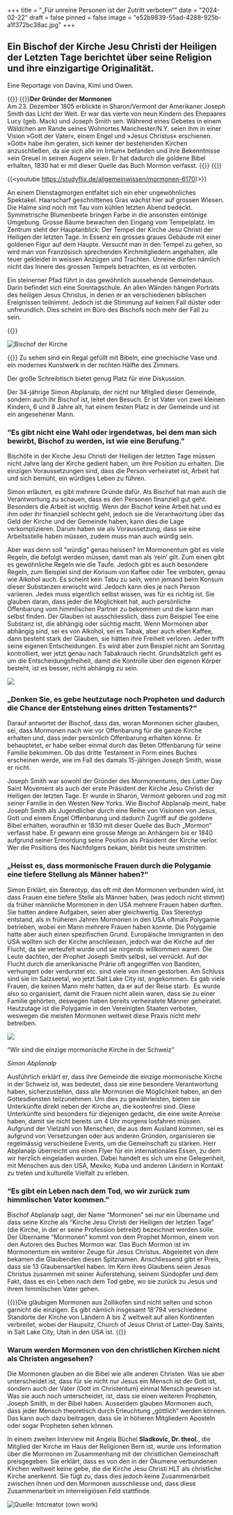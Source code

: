 +++
title = "„Für unreine Personen ist der Zutritt verboten“"
date = "2024-02-22"
draft = false
pinned = false
image = "e52b9839-55ad-4288-925b-a1f372bc38ac.jpg"
+++
## Ein Bischof der Kirche Jesu Christi der Heiligen der Letzten Tage berichtet über seine Religion und ihre einzigartige Originalität. 

Eine Reportage von Davina, Kimi und Owen. 



{{<box title="Geschichte Mormonen">}} {{<box>}}**Der Gründer der Mormonen**\
Am 23. Dezember 1805 erblickte in Sharon/Vermont der Amerikaner Joseph Smith das Licht der Welt. Er war das vierte von neun Kindern des Ehepaares Lucy (geb. Mack) und Joseph Smith sen. Während eines Gebetes in einem Wäldchen am Rande seines Wohnortes Manchester/N.Y. seien ihm in einer Vision »Gott der Vater«, einem Engel und »Jesus Christus« erschienen. »Gott« habe ihm geraten, sich keiner der bestehenden Kirchen anzuschließen, da sie sich alle im Irrtum« befänden und ihre Bekenntnisse »ein Greuel in seinen Augen« seien. Er hat dadurch die goldene Bibel erhalten, 1830 hat er mit dieser Quelle das Buch Mormon verfasst. {{</box>}} {{</box>}}

{{<youtube [](studyflix.de)https://studyflix.de/allgemeinwissen/mormonen-6170)>}}

An einem Dienstagmorgen entfaltet sich ein eher ungewöhnliches Spektakel. Haarscharf geschnittenes Gras wächst hier auf grossen Wiesen. Die Halme sind noch mit Tau vom kühlen letzten Abend bedeckt. Symmetrische Blumenbeete bringen Farbe in die ansonsten eintönige Umgebung. Grosse Bäume bewachen den Eingang vom Tempelplatz. Im Zentrum steht der Hauptanblick: Der Tempel der Kirche Jesu Christi der Heiligen der letzten Tage. In Essenz ein grosses graues Gebäude mit einer goldenen Figur auf dem Haupte. Versucht man in den Tempel zu gehen, so wird man von Französisch sprechenden Kirchmitgliedern angehalten, alle teuer gekleidet in weissen Anzügen und Trachten. Unreine dürfen nämlich nicht das Innere des grossen Tempels betrachten, es ist verboten. 

Ein steinerner Pfad führt in das gewöhnlich aussehende Gemeindehaus. Darin befindet sich eine Sonntagschule. An allen Wänden hängen Porträts des heiligen Jesus Christus, in denen er an verschiedenen biblischen Ereignissen teilnimmt. Jedoch ist die Stimmung auf keinen Fall düster oder unfreundlich. Dies scheint im Büro des Bischofs noch mehr der Fall zu sein.  

{{<box title="Simon Abplanalp">}}

![Bischof der Kirche](e0e4c859-0c06-4919-a5ec-0fd518284fdf.jpg "Simon Abplanalp")

{{</box>}} Zu sehen sind ein Regal gefüllt mit Bibeln, eine griechische Vase und ein modernes Kunstwerk in der rechten Hälfte des Zimmers. 

Der große Schreibtisch bietet genug Platz für eine Diskussion. 

Der 34-jährige Simon Abplanalp, der nicht nur Mitglied dieser Gemeinde, sondern auch ihr Bischof ist, leitet den Besuch. Er ist Vater von zwei kleinen Kindern, 6 und 8 Jahre alt, hat einem festen Platz in der Gemeinde und ist ein angesehener Mann.  

### “Es gibt nicht eine Wahl oder irgendetwas, bei dem man sich bewirbt, Bischof zu werden, ist wie eine Berufung.” 

Bischöfe in der Kirche Jesu Christi der Heiligen der letzten Tage müssen nicht Jahre lang der Kirche gedient haben, um ihre Position zu erhalten. Die einzigen Voraussetzungen sind, dass die Person verheiratet ist, Arbeit hat und sich bemüht, ein würdiges Leben zu führen. 

Simon erläutert, es gibt mehrere Gründe dafür. Als Bischof hat man auch die Verantwortung zu schauen, dass es den Personen finanziell gut geht. Besonders die Arbeit ist wichtig. Wenn der Bischof keine Arbeit hat und es ihm oder ihr finanziell schlecht geht, jedoch sie die Verantwortung über das Geld der Kirche und der Gemeinde haben, kann dies die Lage verkomplizieren. Darum haben sie als Voraussetzung, dass sie eine Arbeitsstelle haben müssen, zudem muss man auch würdig sein.  

Aber was denn soll “würdig” genau heissen? Im Mormonentum gibt es viele Regeln, die befolgt werden müssen, damit man als ‘rein’ gilt. Zum einen gibt es gewöhnliche Regeln wie die Taufe. Jedoch gibt es auch besondere Regeln, zum Beispiel sind der Konsum von Kaffee oder Tee verboten, genau wie Alkohol auch. Es scheint kein Tabu zu sein, wenn jemand beim Konsum dieser Substanzen erwischt wird. Jedoch kann dies je nach Person variieren. Jedes muss eigentlich selbst wissen, was für es richtig ist. Sie glauben daran, dass jeder die Möglichkeit hat, auch persönliche Offenbarung vom himmlischen Partner zu bekommen und die kann man selbst finden. Der Glauben ist ausschliesslich, dass zum Beispiel Tee eine Substanz ist, die abhängig oder süchtig macht. Wenn Mormonen aber abhängig sind, sei es von Alkohol, sei es Tabak, aber auch eben Kaffee, dann besteht stark der Glauben, sie hätten ihre Freiheit verloren. Jeder trifft seine eigenen Entscheidungen. Es wird aber zum Beispiel nicht am Sonntag kontrolliert, wer jetzt genau nach Tabakrauch riecht. Grundsätzlich geht es um die Entscheidungsfreiheit, damit die Kontrolle über den eigenen Körper besteht, ist es besser, nicht abhängig zu sein.  

![](251a106d-2008-4c42-baea-720a204f76bc.jpg)

### „Denken Sie, es gebe heutzutage noch Propheten und dadurch die Chance der Entstehung eines dritten Testaments?“ 

Darauf antwortet der Bischof, dass das, woran Mormonen sicher glauben, sei, dass Mormonen nach wie vor Offenbarung für die ganze Kirche erhalten und, dass jeder persönlich Offenbarung erhalten könne. Er behauptetet, er habe selber einmal durch das Beten Offenbarung für seine Familie bekommen. Ob das dritte Testament in Form eines Buches erscheinen werde, wie im Fall des damals 15-jährigen Joseph Smith, wisse er nicht.  

Joseph Smith war sowohl der Gründer des Mormonentums, des Latter Day Saint Movement als auch der erste Präsident der Kirche Jesu Christi der Heiligen der letzten Tage. Er wurde in Sharon, Vermont geboren und zog mit seiner Familie in den Westen New Yorks. Wie Bischof Abplanalp meint, habe Joseph Smith als Jugendlicher durch eine Reihe von Visionen von Jesus, Gott und einem Engel Offenbarung und dadurch Zugriff auf die goldene Bibel erhalten, woraufhin er 1830 mit dieser Quelle das Buch „Mormon“ verfasst habe. Er gewann eine grosse Menge an Anhängern bis er 1840 aufgrund seiner Ermordung seine Position als Präsident der Kirche verlor. Wer die Positions des Nachfolgers bekam, bleibt bis heute umstritten. 

### „Heisst es, dass mormonische Frauen durch die Polygamie eine tiefere Stellung als Männer haben?“ 

Simon Erklärt, ein Stereotyp, das oft mit den Mormonen verbunden wird, ist dass Frauen eine tiefere Stelle als Männer haben, (was jedoch nicht stimmt) da früher männliche Mormonen in den USA mehrere Frauen haben durften. Sie hatten andere Aufgaben, seien aber gleichwertig. Das Stereotyp entstand, als in früheren Jahren Mormonen in den USA oftmals Polygamie betrieben, wobei ein Mann mehrere Frauen haben konnte. Die Polygamie hatte aber auch einen spezifischen Grund. Europäische Immigranten in den USA wollten sich der Kirche anschliessen, jedoch war die Kirche auf der Flucht, da sie verteufelt wurde und sie nirgends willkommen waren. Die Leute dachten, der Prophet Joseph Smith selbst, sei verrückt. Auf der Flucht durch die amerikanische Prärie oft angegriffen von Banditen, verhungert oder verdurstet etc. sind viele von ihnen gestorben. Am Schluss sind sie im Salzseetal, wo jetzt Salt Lake City ist, angekommen. Es gab viele Frauen, die keinen Mann mehr hatten, da er auf der Reise starb.  Es wurde also so organisiert, damit die Frauen nicht allein waren, dass sie zu einer Familie gehörten, deswegen haben bereits verheiratete Männer geheiratet. Heutzutage ist die Polygamie in den Vereinigten Staaten verboten, weswegen die meisten Mormonen weltweit diese Praxis nicht mehr betreiben. 

![](bf238bc2-3653-43f4-ab44-405bc8396c4a.jpg)

“Wir sind die einzige mormonische Kirche in der Schweiz” 

*Simon Abplanalp*

Ausführlich erklärt er, dass ihre Gemeinde die einzige mormonische Kirche in der Schweiz ist, was bedeutet, dass sie eine besondere Verantwortung haben, sicherzustellen, dass alle Mormonen die Möglichkeit haben, an den Gottesdiensten teilzunehmen. Um dies zu gewährleisten, bieten sie Unterkünfte direkt neben der Kirche an, die kostenfrei sind. Diese Unterkünfte sind besonders für diejenigen gedacht, die eine weite Anreise haben, damit sie nicht bereits um 4 Uhr morgens losfahren müssen. Aufgrund der Vielzahl von Menschen, die aus dem Ausland kommen, sei es aufgrund von Versetzungen oder aus anderen Gründen, organisieren sie regelmässig verschiedene Events, um die Gemeinschaft zu stärken. Herr Abplanalp überreicht uns einen Flyer für ein internationales Essen, zu dem wir herzlich eingeladen wurden. Dabei handelt es sich um eine Gelegenheit, mit Menschen aus den USA, Mexiko, Kuba und anderen Ländern in Kontakt zu treten und kulturelle Vielfalt zu erleben. 

### “Es gibt ein Leben nach dem Tod, wo wir zurück zum himmlischen Vater kommen.” 

Bischof Abplanalp sagt, der Name “Mormonen” sei nur ein Übername und dass seine Kirche als “Kirche Jesu Christi der Heiligen der letzten Tage” (die Kirche, in der er seine Profession betreibt) bezeichnet werden solle.  Der Übername “Mormonen” kommt von dem Prophet Mormon, einem von den Autoren des Buches Mormon war. Das Buch Mormon ist im Mormonentum ein weiterer Zeuge für Jesus Christus. Abgeleitet von dem bekamen die Glaubenden diesen Spitznamen. Anschliessend gibt er Preis, dass sie 13 Glaubensartikel haben. Im Kern ihres Glaubens seien Jesus Christus zusammen mit seiner Auferstehung, seinem Sündopfer und dem Fakt, dass es ein Leben nach dem Tod gebe, wo sie zurück zu Jesus und ihrem himmlischen Vater gehen.

{{<box>}}Die gläubigen Mormonen aus Zollikofen sind nicht selten und schon garnicht die einzigen. Es gibt nämlich insgesamt 18‘794 verschiedene Standorte der Kirche von Ländern A bis Z weltweit auf allen Kontinenten verbreitet, wobei der Haupsitz, Church of Jesus Christ of Latter-Day Saints, in Salt Lake City, Utah in den USA ist. {{</box>}}

### Warum werden Mormonen von den christlichen Kirchen nicht als Christen angesehen? 

Die Mormonen glauben an die Bibel wie alle anderen Christen. Was sie aber unterscheidet ist, dass für sie nicht nur Jesus ein Mensch ist der Gott ist, sondern auch der Vater (Gott im Christentum) einmal Mensch gewesen ist. Was sie auch noch unterscheidet, ist, dass sie einen weiteren Propheten, Joseph Smith, in der Bibel haben. Ausserdem glauben Mormonen auch, dass jeder Mensch theoretisch durch Erleuchtung „göttlich“ werden können. Das kann auch dazu beitragen, dass sie in höheren Mitgliedern Aposteln oder sogar Propheten sehen können. 

In einem zweiten Interview mit Angela Büchel **Sladkovic, Dr. theol.**, die Mitglied der Kirche im Haus der Religionen Bern ist, wurde uns Information über die Mormonen im Zusammenhang mit der christlichen Gemeinschaft preisgegeben. Sie erklärt, dass es von den in der Ökumene verbundenen Kirchen weltweit keine gebe, die die Kirche Jesu Christi HLT als christliche Kirche anerkennt. Sie fügt zu, dass dies jedoch keine Zusammenarbeit zwischen ihnen und den Mormonen ausschliesse und, dass diese Zusammenarbeit im interreligiösen Feld stattfinde. 

![Quelle: Intcreator (own work)](dfd438b8-14c6-41b7-bfb7-c4f6905c39e9.jpg)